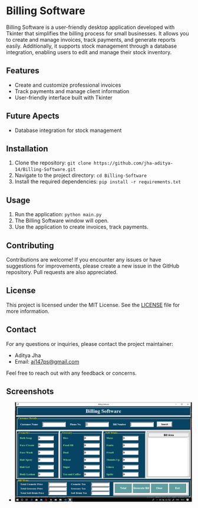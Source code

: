 # Billing Software

Billing Software is a user-friendly desktop application developed with Tkinter that simplifies the billing process for small businesses. It allows you to create and manage invoices, track payments, and generate reports easily. Additionally, it supports stock management through a database integration, enabling users to edit and manage their stock inventory.

## Features
- Create and customize professional invoices
- Track payments and manage client information
- User-friendly interface built with Tkinter

## Future Apects
- Database integration for stock management
## Installation
1. Clone the repository: `git clone https://github.com/jha-aditya-14/Billing-Software.git`
2. Navigate to the project directory: `cd Billing-Software`
3. Install the required dependencies: `pip install -r requirements.txt`

## Usage
1. Run the application: `python main.py`
2. The Billing Software window will open.
3. Use the application to create invoices, track payments.

## Contributing
Contributions are welcome! If you encounter any issues or have suggestions for improvements, please create a new issue in the GitHub repository. Pull requests are also appreciated.

## License
This project is licensed under the MIT License. See the [LICENSE](LICENSE) file for more information.

## Contact
For any questions or inquiries, please contact the project maintainer:

- Aditya Jha
- Email: [aj147ps@gmail.com](mailto:aj147ps@gmail.com)

Feel free to reach out with any feedback or concerns.

## Screenshots
- ![Screenshot 1](ScreenShots/Screenshot1.png)

